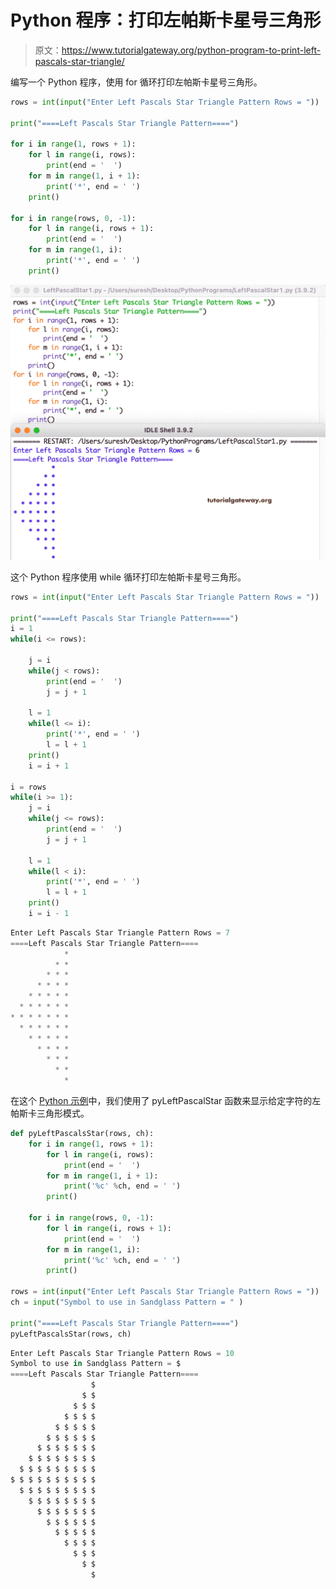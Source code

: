 # Python 程序：打印左帕斯卡星号三角形

> 原文：<https://www.tutorialgateway.org/python-program-to-print-left-pascals-star-triangle/>

编写一个 Python 程序，使用 for 循环打印左帕斯卡星号三角形。

```py
rows = int(input("Enter Left Pascals Star Triangle Pattern Rows = "))

print("====Left Pascals Star Triangle Pattern====")

for i in range(1, rows + 1):
    for l in range(i, rows):
        print(end = '  ')
    for m in range(1, i + 1):
        print('*', end = ' ')
    print()

for i in range(rows, 0, -1):
    for l in range(i, rows + 1):
        print(end = '  ')
    for m in range(1, i):
        print('*', end = ' ')
    print()
```

![Python Program to Print Left Pascals Star Triangle](img/e918bdb3ff25aa7b1565a44622c7eba6.png)

这个 Python 程序使用 while 循环打印左帕斯卡星号三角形。

```py
rows = int(input("Enter Left Pascals Star Triangle Pattern Rows = "))

print("====Left Pascals Star Triangle Pattern====")
i = 1
while(i <= rows):

    j = i
    while(j < rows):
        print(end = '  ')
        j = j + 1

    l = 1
    while(l <= i):
        print('*', end = ' ')
        l = l + 1
    print()
    i = i + 1

i = rows
while(i >= 1):
    j = i
    while(j <= rows):
        print(end = '  ')
        j = j + 1

    l = 1
    while(l < i):
        print('*', end = ' ')
        l = l + 1
    print()
    i = i - 1
```

```py
Enter Left Pascals Star Triangle Pattern Rows = 7
====Left Pascals Star Triangle Pattern====
            * 
          * * 
        * * * 
      * * * * 
    * * * * * 
  * * * * * * 
* * * * * * * 
  * * * * * * 
    * * * * * 
      * * * * 
        * * * 
          * * 
            * 
```

在这个 [Python 示例](https://www.tutorialgateway.org/python-programming-examples/)中，我们使用了 pyLeftPascalStar 函数来显示给定字符的左帕斯卡三角形模式。

```py
def pyLeftPascalsStar(rows, ch):
    for i in range(1, rows + 1):
        for l in range(i, rows):
            print(end = '  ')
        for m in range(1, i + 1):
            print('%c' %ch, end = ' ')  
        print()

    for i in range(rows, 0, -1):
        for l in range(i, rows + 1):
            print(end = '  ')
        for m in range(1, i):
            print('%c' %ch, end = ' ')  
        print()

rows = int(input("Enter Left Pascals Star Triangle Pattern Rows = "))
ch = input("Symbol to use in Sandglass Pattern = " )

print("====Left Pascals Star Triangle Pattern====")
pyLeftPascalsStar(rows, ch)
```

```py
Enter Left Pascals Star Triangle Pattern Rows = 10
Symbol to use in Sandglass Pattern = $
====Left Pascals Star Triangle Pattern====
                  $ 
                $ $ 
              $ $ $ 
            $ $ $ $ 
          $ $ $ $ $ 
        $ $ $ $ $ $ 
      $ $ $ $ $ $ $ 
    $ $ $ $ $ $ $ $ 
  $ $ $ $ $ $ $ $ $ 
$ $ $ $ $ $ $ $ $ $ 
  $ $ $ $ $ $ $ $ $ 
    $ $ $ $ $ $ $ $ 
      $ $ $ $ $ $ $ 
        $ $ $ $ $ $ 
          $ $ $ $ $ 
            $ $ $ $ 
              $ $ $ 
                $ $ 
                  $ 
```